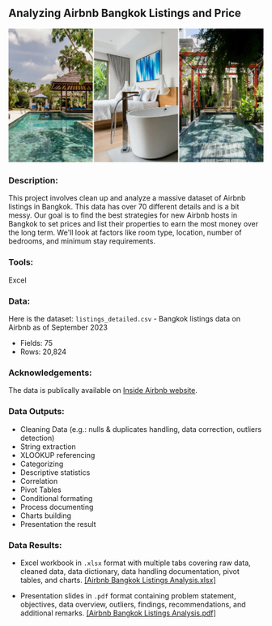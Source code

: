## Analyzing Airbnb Bangkok Listings and Price

![image](https://github.com/mynameisfho/My-Data-Analyst-Portofolio/blob/main/EXCEL/Analyzing%20Airbnb%20Bangkok%20Listings%20and%20Price/airbnb_thailand.png)

### Description: 
This project involves clean up and analyze a massive dataset of Airbnb listings in Bangkok. This data has over 70 different details and is a bit messy. Our goal is to find the best strategies for new Airbnb hosts in Bangkok to set prices and list their properties to earn the most money over the long term. We'll look at factors like room type, location, number of bedrooms, and minimum stay requirements.

### Tools: 
Excel

### Data:
Here is the dataset: `listings_detailed.csv` - Bangkok listings data on Airbnb as of September 2023
  - Fields: 75  
  - Rows: 20,824

### Acknowledgements:
The data is publically available on [Inside Airbnb website](http://insideairbnb.com/get-the-data).

### Data Outputs:
- Cleaning Data (e.g.: nulls & duplicates handling, data correction, outliers detection) 
- String extraction
- XLOOKUP referencing
- Categorizing
- Descriptive statistics
- Correlation
- Pivot Tables
- Conditional formating
- Process documenting 
- Charts building
- Presentation the result

### Data Results:
- Excel workbook in `.xlsx` format with multiple tabs covering raw data, cleaned data, data dictionary, data handling documentation, pivot tables, and charts. [[Airbnb Bangkok Listings Analysis.xlsx]](https://github.com/mynameisfho/My-Data-Analyst-Portofolio/blob/main/EXCEL/Analyzing%20Airbnb%20Bangkok%20Listings%20and%20Price/Airbnb%20Bangkok%20Listings%20Analysis.xlsx)

- Presentation slides in `.pdf` format containing problem statement, objectives, data overview, outliers, findings, recommendations, and additional remarks. [[Airbnb Bangkok Listings Analysis.pdf]](https://github.com/mynameisfho/My-Data-Analyst-Portofolio/blob/main/EXCEL/Analyzing%20Airbnb%20Bangkok%20Listings%20and%20Price/Airbnb%20Bangkok%20Listings%20Analysis.xlsx)

